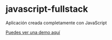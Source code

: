 # javascript-fullstack
Aplicación creada completamente con JavaScript

[Puedes ver una demo aquí](https://books-app-javascript.herokuapp.com/)
